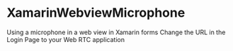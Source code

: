 # XamarinWebviewMicrophone
Using a microphone in a web view in Xamarin forms
Change the URL in the Login Page to your Web RTC application
